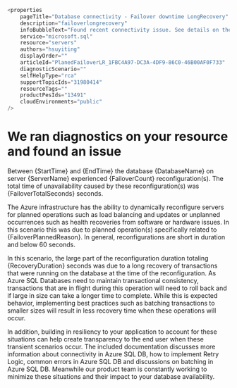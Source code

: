 ```javascript
<properties
	pageTitle="Database connectivity - Failover downtime LongRecovery"
	description="failoverlongrecovery"
	infoBubbleText="Found recent connectivity issue. See details on the right."
	service="microsoft.sql"
	resource="servers"
	authors="hsuyiting"
	displayOrder=""
	articleId="PlanedFailoverLR_1FBC4A97-DC3A-4DF9-86C0-46B00AF0F733"
	diagnosticScenario=""
	selfHelpType="rca"
	supportTopicIds="31980414"
	resourceTags=""
	productPesIds="13491"
	cloudEnvironments="public"
/>
```
# We ran diagnostics on your resource and found an issue

<!--issueDescription-->
Between {StartTime} and {EndTime} the database {DatabaseName} on server {ServerName} experienced {FailoverCount} reconfiguration(s). The total time of unavailability caused by these reconfiguration(s) was {FailoverTotalSeconds} seconds.  
 
The Azure infrastructure has the ability to dynamically reconfigure servers for planned operations such as load balancing and updates or unplanned occurrences such as health recoveries from software or hardware issues. In this scenario this was due to planned operation(s) specifically related to {FailoverPlannedReason}.  In general, reconfigurations are short in duration and below 60 seconds.  
 
In this scenario, the large part of the reconfiguration duration totaling {RecoveryDuration} seconds was due to a long recovery of transactions that were running on the database at the time of the reconfiguration.  As Azure SQL Databases need to maintain transactional consistency, transactions that are in flight during this operation will need to roll back and if large in size can take a longer time to complete.  While this is expected behavior, implementing best practices such as batching transactions to smaller sizes will result in less recovery time when these operations will occur. 
 
In addition, building in resiliency to your application to account for these situations can help create transparency to the end user when these transient scenarios occur.  The included documentation discusses more information about connectivity in Azure SQL DB, how to implement Retry Logic, common errors in Azure SQL DB and discussions on batching in Azure SQL DB. Meanwhile our product team is constantly working to minimize these situations and their impact to your database availability.

<!--/issueDescription-->

